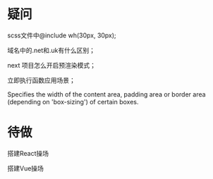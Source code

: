 # 疑问

scss文件中@include wh(30px, 30px);

域名中的.net和.uk有什么区别；

next 项目怎么开启预渲染模式；

立即执行函数应用场景；

Specifies the width of the content area, padding area or border area (depending on 'box-sizing') of certain boxes.

# 待做

搭建React操场

搭建Vue操场